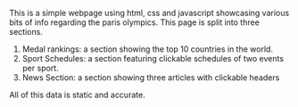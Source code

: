 This is a simple webpage using html, css and javascript showcasing various bits of info regarding the paris olympics. This page is split into three sections.

1. Medal rankings: a section showing the top 10 countries in the world.
2. Sport Schedules: a section featuring clickable schedules of two events per sport.
3. News Section: a section showing three articles with clickable headers

All of this data is static and accurate.